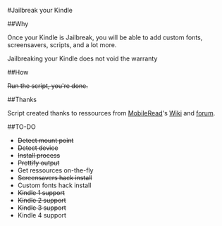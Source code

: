 #Jailbreak your Kindle


##Why

Once your Kindle is Jailbreak, you will be able to add custom fonts, screensavers, scripts, and a lot more.

Jailbreaking your Kindle does not void the warranty

##How

~~Run the script, you're done.~~


##Thanks

Script created thanks to ressources from [MobileRead](http://www.mobileread.com/)'s [Wiki](http://wiki.mobileread.com/) and [forum](http://www.mobileread.com/forums).

##TO-DO

* ~~Detect mount point~~
* ~~Detect device~~
* ~~Install process~~
* ~~Prettify output~~
* Get ressources on-the-fly
* ~~Screensavers hack install~~
* Custom fonts hack install
* ~~Kindle 1 support~~
* ~~Kindle 2 support~~
* ~~Kindle 3 support~~
* Kindle 4 support